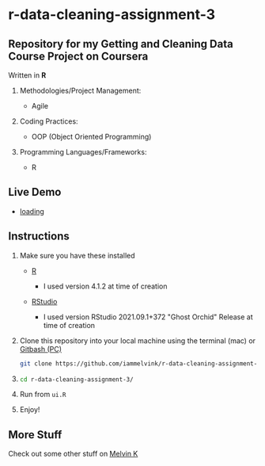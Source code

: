 # r-data-cleaning-assignment-3

## Repository for my Getting and Cleaning Data Course Project on Coursera

Written in **R**

1. Methodologies/Project Management:

   - Agile

2. Coding Practices:

   - OOP (Object Oriented Programming)

3. Programming Languages/Frameworks:

   - R

## Live Demo

- [loading](https://loading.herokuapp.com/ 'loading')

## Instructions

1. Make sure you have these installed

   - [R](https://cran.r-project.org/ 'R')
     - I used version 4.1.2 at time of creation

   - [RStudio](https://www.rstudio.com/products/rstudio/download/#download 'RStudio')
     - I used version RStudio 2021.09.1+372 "Ghost Orchid" Release at time of creation

2. Clone this repository into your local machine using the terminal (mac) or
   [Gitbash (PC)](https://git-scm.com/download/win 'Gitbash (PC)')

   ```sh
   git clone https://github.com/iammelvink/r-data-cleaning-assignment-3.git
   ```

3. ```sh
   cd r-data-cleaning-assignment-3/
   ```

7. Run from `ui.R`

8. Enjoy!

## More Stuff

Check out some other stuff on
[Melvin K](https://github.com/iammelvink 'Melvin K GitHub page')
